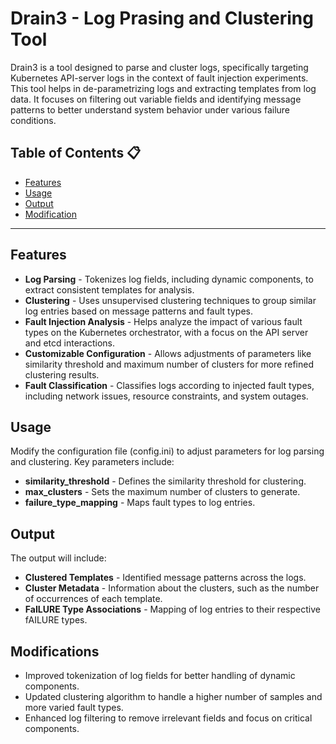 # Drain3 - Log Prasing and Clustering Tool
Drain3 is a tool designed to parse and cluster logs, specifically targeting Kubernetes API-server logs in the context of fault injection experiments. This tool helps in de-parametrizing logs and extracting templates from log data. It focuses on filtering out variable fields and identifying message patterns to better understand system behavior under various failure conditions.

## Table of Contents 📋

- [Features](#features)
- [Usage](#usage) 
- [Output](#output)
- [Modification](#modification)
__________________________________________________________________________________________________________________________
## Features
<ul>
    <li><b>Log Parsing</b> - Tokenizes log fields, including dynamic components, to extract consistent templates for analysis.</li>
    <li><b>Clustering</b> - Uses unsupervised clustering techniques to group similar log entries based on message patterns and fault types.</li>
    <li><b>Fault Injection Analysis</b> - Helps analyze the impact of various fault types on the Kubernetes orchestrator, with a focus on the API server and etcd interactions.</li>
    <li><b>Customizable Configuration</b> - Allows adjustments of parameters like similarity threshold and maximum number of clusters for more refined clustering results.</li>
    <li><b>Fault Classification</b> - Classifies logs according to injected fault types, including network issues, resource constraints, and system outages.</li>
</ul>

## Usage
Modify the configuration file (config.ini) to adjust parameters for log parsing and clustering. Key parameters include:
<ul>
    <li><b>similarity_threshold</b> - Defines the similarity threshold for clustering.</li>
    <li><b>max_clusters</b> - Sets the maximum number of clusters to generate.</li>
    <li><b>failure_type_mapping</b> - Maps fault types to log entries.</li>
</ul>

## Output
The output will include:
<ul>
    <li><b>Clustered Templates</b> - Identified message patterns across the logs.</li>
    <li><b>Cluster Metadata</b> - Information about the clusters, such as the number of occurrences of each template.</li>
    <li><b>FaILURE Type Associations</b> - Mapping of log entries to their respective fAILURE types.</li>
</ul>


## Modifications
<ul>
    <li>Improved tokenization of log fields for better handling of dynamic components.</li>
    <li>Updated clustering algorithm to handle a higher number of samples and more varied fault types.</li>
    <li>Enhanced log filtering to remove irrelevant fields and focus on critical components.</li>
</ul>






